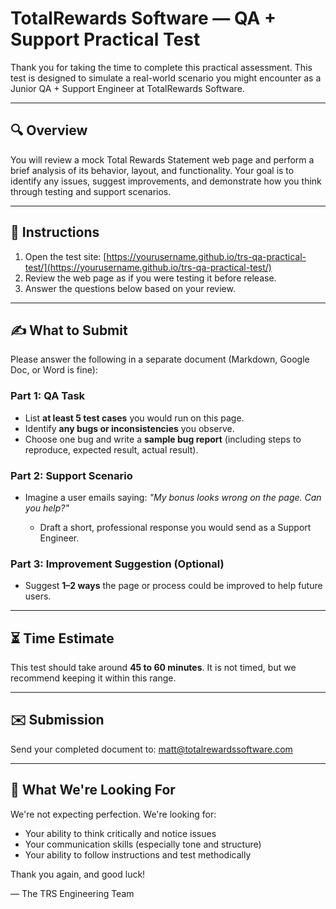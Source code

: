 # TotalRewards Software — QA + Support Practical Test

Thank you for taking the time to complete this practical assessment. This test is designed to simulate a real-world scenario you might encounter as a Junior QA + Support Engineer at TotalRewards Software.

---

## 🔍 Overview

You will review a mock Total Rewards Statement web page and perform a brief analysis of its behavior, layout, and functionality. Your goal is to identify any issues, suggest improvements, and demonstrate how you think through testing and support scenarios.

---

## 📖 Instructions

1. Open the test site: [https://yourusername.github.io/trs-qa-practical-test/](https://yourusername.github.io/trs-qa-practical-test/)
2. Review the web page as if you were testing it before release.
3. Answer the questions below based on your review.

---

## ✍️ What to Submit

Please answer the following in a separate document (Markdown, Google Doc, or Word is fine):

### Part 1: QA Task

* List **at least 5 test cases** you would run on this page.
* Identify **any bugs or inconsistencies** you observe.
* Choose one bug and write a **sample bug report** (including steps to reproduce, expected result, actual result).

### Part 2: Support Scenario

* Imagine a user emails saying: *"My bonus looks wrong on the page. Can you help?"*

  * Draft a short, professional response you would send as a Support Engineer.

### Part 3: Improvement Suggestion (Optional)

* Suggest **1–2 ways** the page or process could be improved to help future users.

---

## ⏳ Time Estimate

This test should take around **45 to 60 minutes**. It is not timed, but we recommend keeping it within this range.

---

## ✉️ Submission

Send your completed document to: [matt@totalrewardssoftware.com](mailto:matt@totalrewardssoftware.com)

---

## 🚀 What We're Looking For

We're not expecting perfection. We're looking for:

* Your ability to think critically and notice issues
* Your communication skills (especially tone and structure)
* Your ability to follow instructions and test methodically

Thank you again, and good luck!

— The TRS Engineering Team

